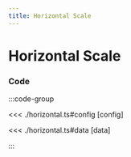 ```yaml
---
title: Horizontal Scale
---
```


# Horizontal Scale

<script setup>
import {config} from './horizontal';
</script>

<Chart
  :type="config.type"
  :options="config.options"
  :data="config.data"
/>

### Code

:::code-group

<<< ./horizontal.ts#config [config]

<<< ./horizontal.ts#data [data]

:::
